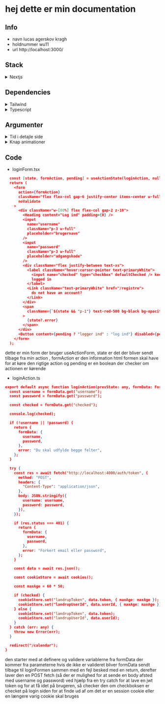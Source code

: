 # hej dette er min documentation

## Info

- navn
  lucas agerskov kragh
- holdnummer
  wu11
- url
  http://localhost:3000/

## Stack

<details>
<summary>Nextjs</summary>
<p>Nextjs er det mest populære fullstack framework og der er mange inbyggede funktionaliteter der gør det nemmere for dig, som fx server actions og hooks</p>
</details>

## Dependencies

<details>
<summary>Tailwind</summary>
<p>Tailwind er en hurtig måde at skrive css på og passer godt til små projecter some dette, da det ikke gøre so meget at der er ekstra tekst inde i mine filer</p>
</details>

<details>
<summary>Typescript</summary>
<p>TypeScript hjælper med at finde dine fejl noget tidligere selvom det tage noget længere tid at skrive</p>
</details>

## Argumenter

<details>
<summary>Tid i detajle side</summary>
<p>har tilføjet tid til detajle siden, selvom den ikke er på figmaen</p>
</details>

<details>
<summary>Knap animationer</summary>
<p>har tilføjet animationer til alle knapper og ikke kun hovedside knappen</p>
</details>

## Code

- loginForm.tsx

```json
  const [state, formAction, pending] = useActionState(loginAction, null);
  return (
    <form
      action={formAction}
      className="flex flex-col gap-6 justify-center items-center w-full h-full"
      noValidate
    >
      <div className="w-[80%] flex flex-col gap-2 z-10">
        <Heading content="Log ind" padding={0} />
        <input
          name="username"
          className="p-3 w-full"
          placeholder="brugernavn"
        />
        <input
          name="password"
          className="p-3 w-full"
          placeholder="adgangskode"
        />
        <div className="flex justify-between text-xs">
          <label className="hover:cursor-pointer text-primaryWhite">
            <input name="checked" type="checkbox" defaultChecked /> keep me
            logged in
          </label>
          <Link className="text-primaryWhite" href="/registre">
            do not have an account?
          </Link>
        </div>
        <span
          className={`${state && "p-1"} text-red-500 bg-black bg-opacity-50 rounded w-auto`}
        >
          {state?.error}
        </span>
      </div>
      <Button content={pending ? "logger ind" : "log ind"} disabled={pending} />
    </form>
  );
```

dette er min form der bruger useActionForm, state er det der bliver sendt tilbage fra min action
, formAction er den information html formen skal have for at køre den rigtige action
og pending er en boolean der checker om actionen er kørende

- loginAction.ts

```json
export default async function loginAction(prevState: any, formData: FormData) {
  const username = formData.get("username");
  const password = formData.get("password");

  const checked = formData.get("checked");

  console.log(checked);

  if (!username || !password) {
    return {
      formData: {
        username,
        password,
      },
      error: "Du skal udfylde begge felter",
    };
  }

  try {
    const res = await fetch("http://localhost:4000/auth/token", {
      method: "POST",
      headers: {
        "Content-Type": "application/json",
      },
      body: JSON.stringify({
        username: username,
        password: password,
      }),
    });

    if (res.status === 401) {
      return {
        formData: {
          username,
          password,
        },
        error: "Forkert email eller password",
      };
    }

    const data = await res.json();

    const cookieStore = await cookies();

    const maxAge = 60 * 50;

    if (checked) {
      cookieStore.set("landrupToken", data.token, { maxAge: maxAge });
      cookieStore.set("landrupUserId", data.userId, { maxAge: maxAge });
    } else {
      cookieStore.set("landrupToken", data.token);
      cookieStore.set("landrupUserId", data.userId);
    }
  } catch (err: any) {
    throw new Error(err);
  }

  redirect("/calendar");
}
```

den starter med at definere og validere variablerne fra formData der kommer fra
parameterne hvis de ikke er valideret bliver formData sendt tilbage til loginFormen sammen med en fejl
besked med en return, derefter laver den en POST fetch (så der er mulighed for at sende en body afsted med username og password) ved hjælp fra en try catch for at
lave en jwt token og for at få idet på brugeren, så checker den om checkboksen er checket på login siden for
at finde ud af om det er en session cookie eller en længere varig cookie skal bruges
